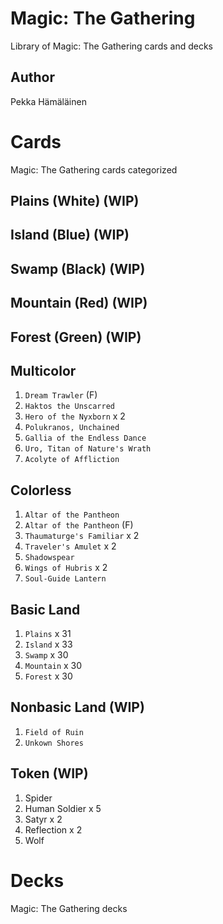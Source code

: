 # Magic: The Gathering

Library of Magic: The Gathering cards and decks


## Author

Pekka Hämäläinen


# Cards

Magic: The Gathering cards categorized


## Plains (White) (WIP)


## Island (Blue) (WIP)


## Swamp (Black) (WIP)


## Mountain (Red) (WIP)


## Forest (Green) (WIP)


## Multicolor

1. ```Dream Trawler``` (F)
2. ```Haktos the Unscarred```
3. ```Hero of the Nyxborn``` x 2
4. ```Polukranos, Unchained```
5. ```Gallia of the Endless Dance```
6. ```Uro, Titan of Nature's Wrath```
7. ```Acolyte of Affliction```


## Colorless

1. ```Altar of the Pantheon```
2. ```Altar of the Pantheon``` (F)
3. ```Thaumaturge's Familiar``` x 2
4. ```Traveler's Amulet``` x 2
5. ```Shadowspear```
6. ```Wings of Hubris``` x 2
7. ```Soul-Guide Lantern```


## Basic Land

1. ```Plains``` x 31
2. ```Island``` x 33
3. ```Swamp``` x 30
4. ```Mountain``` x 30
5. ```Forest``` x 30


## Nonbasic Land (WIP)

1. ```Field of Ruin```
2. ```Unkown Shores```


## Token (WIP)

1. Spider
2. Human Soldier x 5
3. Satyr x 2
4. Reflection x 2
5. Wolf


# Decks

Magic: The Gathering decks

